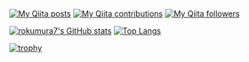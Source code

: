 [![My Qiita posts](https://qiita-badge.apiapi.app/s/rokumura7/posts.svg)](http://qiita.com/rokumura7)
[![My Qiita contributions](https://qiita-badge.apiapi.app/s/rokumura7/contributions.svg)](http://qiita.com/rokumura7)
[![My Qiita followers](https://qiita-badge.apiapi.app/s/rokumura7/followers.svg)](http://qiita.com/rokumura7)

[![rokumura7's GitHub stats](https://github-readme-stats.vercel.app/api?username=rokumura7&count_private=true&show_icons=true&theme=radical)](https://github.com/rokumura7/github-readme-stats)
[![Top Langs](https://github-readme-stats.vercel.app/api/top-langs/?username=rokumura7&layout=compact&theme=radical)](https://github.com/rokumura7/github-readme-stats)

[![trophy](https://github-profile-trophy.vercel.app/?username=rokumura7&theme=darkhub)](https://github.com/rokumura7)